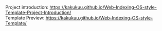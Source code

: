 Project introduction: https://kakukuu.github.io/Web-Indexing-OS-style-Template-Project-Introduction/
<br>
Template Preview: https://kakukuu.github.io/Web-Indexing-OS-style-Template/

